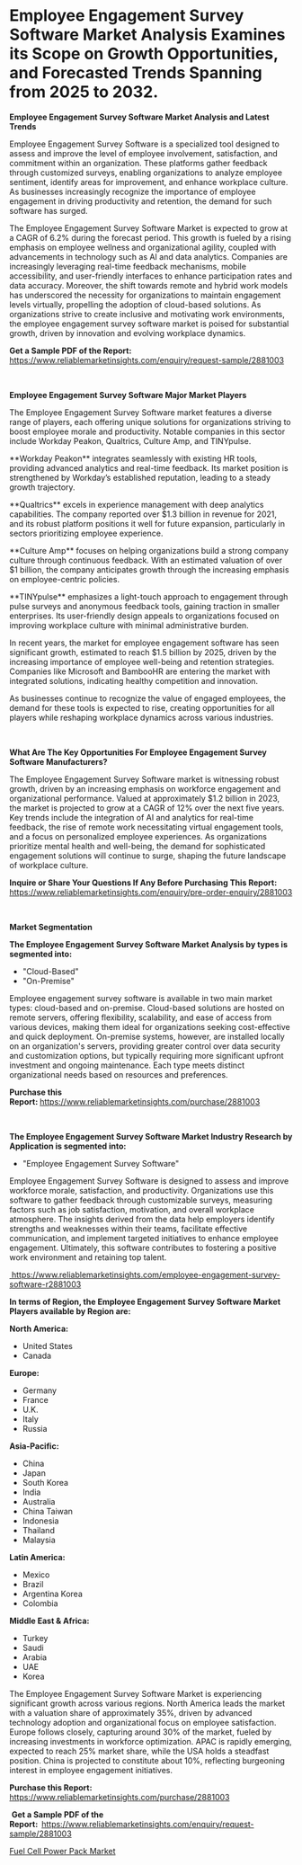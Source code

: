 <p><h1>Employee Engagement Survey Software Market Analysis Examines its Scope on Growth Opportunities, and Forecasted Trends Spanning from 2025 to 2032.</h1></p><p><strong>Employee Engagement Survey Software Market Analysis and Latest Trends</strong></p>
<p><p>Employee Engagement Survey Software is a specialized tool designed to assess and improve the level of employee involvement, satisfaction, and commitment within an organization. These platforms gather feedback through customized surveys, enabling organizations to analyze employee sentiment, identify areas for improvement, and enhance workplace culture. As businesses increasingly recognize the importance of employee engagement in driving productivity and retention, the demand for such software has surged.</p><p>The Employee Engagement Survey Software Market is expected to grow at a CAGR of 6.2% during the forecast period. This growth is fueled by a rising emphasis on employee wellness and organizational agility, coupled with advancements in technology such as AI and data analytics. Companies are increasingly leveraging real-time feedback mechanisms, mobile accessibility, and user-friendly interfaces to enhance participation rates and data accuracy. Moreover, the shift towards remote and hybrid work models has underscored the necessity for organizations to maintain engagement levels virtually, propelling the adoption of cloud-based solutions. As organizations strive to create inclusive and motivating work environments, the employee engagement survey software market is poised for substantial growth, driven by innovation and evolving workplace dynamics.</p></p>
<p><strong>Get a Sample PDF of the Report:&nbsp;</strong> <a href="https://www.reliablemarketinsights.com/enquiry/request-sample/2881003?utm_campaign=1558&utm_medium=2&utm_source=Github&utm_content=ia&utm_term=12032025&utm_id=employee-engagement-survey-software">https://www.reliablemarketinsights.com/enquiry/request-sample/2881003</a></p>
<p>&nbsp;</p>
<p><strong>Employee Engagement Survey Software Major Market Players</strong></p>
<p><p>The Employee Engagement Survey Software market features a diverse range of players, each offering unique solutions for organizations striving to boost employee morale and productivity. Notable companies in this sector include Workday Peakon, Qualtrics, Culture Amp, and TINYpulse.</p><p>**Workday Peakon** integrates seamlessly with existing HR tools, providing advanced analytics and real-time feedback. Its market position is strengthened by Workday’s established reputation, leading to a steady growth trajectory.</p><p>**Qualtrics** excels in experience management with deep analytics capabilities. The company reported over $1.3 billion in revenue for 2021, and its robust platform positions it well for future expansion, particularly in sectors prioritizing employee experience.</p><p>**Culture Amp** focuses on helping organizations build a strong company culture through continuous feedback. With an estimated valuation of over $1 billion, the company anticipates growth through the increasing emphasis on employee-centric policies.</p><p>**TINYpulse** emphasizes a light-touch approach to engagement through pulse surveys and anonymous feedback tools, gaining traction in smaller enterprises. Its user-friendly design appeals to organizations focused on improving workplace culture with minimal administrative burden.</p><p>In recent years, the market for employee engagement software has seen significant growth, estimated to reach $1.5 billion by 2025, driven by the increasing importance of employee well-being and retention strategies. Companies like Microsoft and BambooHR are entering the market with integrated solutions, indicating healthy competition and innovation. </p><p>As businesses continue to recognize the value of engaged employees, the demand for these tools is expected to rise, creating opportunities for all players while reshaping workplace dynamics across various industries.</p></p>
<p>&nbsp;</p>
<p><strong>What Are The Key Opportunities For Employee Engagement Survey Software Manufacturers?</strong></p>
<p><p>The Employee Engagement Survey Software market is witnessing robust growth, driven by an increasing emphasis on workforce engagement and organizational performance. Valued at approximately $1.2 billion in 2023, the market is projected to grow at a CAGR of 12% over the next five years. Key trends include the integration of AI and analytics for real-time feedback, the rise of remote work necessitating virtual engagement tools, and a focus on personalized employee experiences. As organizations prioritize mental health and well-being, the demand for sophisticated engagement solutions will continue to surge, shaping the future landscape of workplace culture.</p></p>
<p><strong>Inquire or Share Your Questions If Any Before Purchasing This Report:</strong> <a href="https://www.reliablemarketinsights.com/enquiry/pre-order-enquiry/2881003?utm_campaign=1558&utm_medium=2&utm_source=Github&utm_content=ia&utm_term=12032025&utm_id=employee-engagement-survey-software">https://www.reliablemarketinsights.com/enquiry/pre-order-enquiry/2881003</a></p>
<p>&nbsp;</p>
<p><strong>Market Segmentation</strong></p>
<p><strong>The Employee Engagement Survey Software Market Analysis by types is segmented into:</strong></p>
<p><ul><li>"Cloud-Based"</li><li>"On-Premise"</li></ul></p>
<p><p>Employee engagement survey software is available in two main market types: cloud-based and on-premise. Cloud-based solutions are hosted on remote servers, offering flexibility, scalability, and ease of access from various devices, making them ideal for organizations seeking cost-effective and quick deployment. On-premise systems, however, are installed locally on an organization's servers, providing greater control over data security and customization options, but typically requiring more significant upfront investment and ongoing maintenance. Each type meets distinct organizational needs based on resources and preferences.</p></p>
<p><strong>Purchase this Report:&nbsp;</strong><a href="https://www.reliablemarketinsights.com/purchase/2881003?utm_campaign=1558&utm_medium=2&utm_source=Github&utm_content=ia&utm_term=12032025&utm_id=employee-engagement-survey-software">https://www.reliablemarketinsights.com/purchase/2881003</a></p>
<p>&nbsp;</p>
<p><strong>The Employee Engagement Survey Software Market Industry Research by Application is segmented into:</strong></p>
<p><ul><li>"Employee Engagement Survey Software"</li></ul></p>
<p><p>Employee Engagement Survey Software is designed to assess and improve workforce morale, satisfaction, and productivity. Organizations use this software to gather feedback through customizable surveys, measuring factors such as job satisfaction, motivation, and overall workplace atmosphere. The insights derived from the data help employers identify strengths and weaknesses within their teams, facilitate effective communication, and implement targeted initiatives to enhance employee engagement. Ultimately, this software contributes to fostering a positive work environment and retaining top talent.</p></p>
<p><a href="https://www.reliablemarketinsights.com/employee-engagement-survey-software-r2881003?utm_campaign=1558&utm_medium=2&utm_source=Github&utm_content=ia&utm_term=12032025&utm_id=employee-engagement-survey-software">&nbsp;https://www.reliablemarketinsights.com/employee-engagement-survey-software-r2881003</a></p>
<p><strong>In terms of Region, the Employee Engagement Survey Software Market Players available by Region are:</strong></p>
<p>
    <p> <strong> North America: </strong>
        <ul>
            <li>United States</li>
            <li>Canada</li>
        </ul>
        </p> 
    <p> <strong> Europe: </strong>
        <ul>
            <li>Germany</li>
            <li>France</li>
            <li>U.K.</li>
            <li>Italy</li>
            <li>Russia</li>
        </ul>
        </p> 
    <p> <strong> Asia-Pacific: </strong>
        <ul>
            <li>China</li>
            <li>Japan</li>
            <li>South Korea</li>
            <li>India</li>
            <li>Australia</li>
            <li>China Taiwan</li>
            <li>Indonesia</li>
            <li>Thailand</li>
            <li>Malaysia</li>
        </ul>
        </p> 
    <p> <strong> Latin America: </strong>
        <ul>
            <li>Mexico</li>
            <li>Brazil</li>
            <li>Argentina Korea</li>
            <li>Colombia</li>
        </ul>
        </p> 
    <p> <strong> Middle East & Africa: </strong>
        <ul>
            <li>Turkey</li>
            <li>Saudi</li>
            <li>Arabia</li>
            <li>UAE</li>
            <li>Korea</li>
        </ul>
    </p>
    </p>
<p><p>The Employee Engagement Survey Software Market is experiencing significant growth across various regions. North America leads the market with a valuation share of approximately 35%, driven by advanced technology adoption and organizational focus on employee satisfaction. Europe follows closely, capturing around 30% of the market, fueled by increasing investments in workforce optimization. APAC is rapidly emerging, expected to reach 25% market share, while the USA holds a steadfast position. China is projected to constitute about 10%, reflecting burgeoning interest in employee engagement initiatives.</p></p>
<p><strong>Purchase this Report: </strong><a href="https://www.reliablemarketinsights.com/purchase/2881003?utm_campaign=1558&utm_medium=2&utm_source=Github&utm_content=ia&utm_term=12032025&utm_id=employee-engagement-survey-software">https://www.reliablemarketinsights.com/purchase/2881003</a></p>
<p>&nbsp;<strong>Get a Sample PDF of the Report:&nbsp;&nbsp;</strong><a href="https://www.reliablemarketinsights.com/enquiry/request-sample/2881003?utm_campaign=1558&utm_medium=2&utm_source=Github&utm_content=ia&utm_term=12032025&utm_id=employee-engagement-survey-software">https://www.reliablemarketinsights.com/enquiry/request-sample/2881003</a></p>
<p><strong></strong></p>
<p><p><a href="https://github.com/ryanbell8967/Market-Research-Report-List-1/blob/main/fuel-cell-power-pack-market.md?utm_campaign=1558&utm_medium=2&utm_source=Github&utm_content=ia&utm_term=12032025&utm_id=employee-engagement-survey-software">Fuel Cell Power Pack Market</a></p></p>